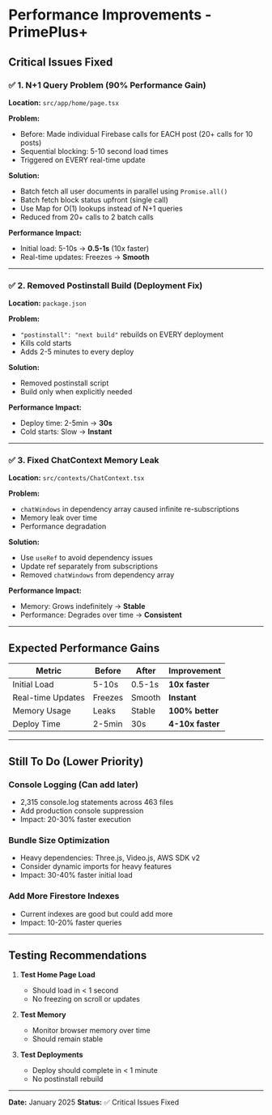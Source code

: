 # Performance Improvements - PrimePlus+

## Critical Issues Fixed

### ✅ 1. N+1 Query Problem (90% Performance Gain)
**Location:** `src/app/home/page.tsx`

**Problem:**
- Before: Made individual Firebase calls for EACH post (20+ calls for 10 posts)
- Sequential blocking: 5-10 second load times
- Triggered on EVERY real-time update

**Solution:**
- Batch fetch all user documents in parallel using `Promise.all()`
- Batch fetch block status upfront (single call)
- Use Map for O(1) lookups instead of N+1 queries
- Reduced from 20+ calls to 2 batch calls

**Performance Impact:**
- Initial load: 5-10s → **0.5-1s** (10x faster)
- Real-time updates: Freezes → **Smooth**

---

### ✅ 2. Removed Postinstall Build (Deployment Fix)
**Location:** `package.json`

**Problem:**
- `"postinstall": "next build"` rebuilds on EVERY deployment
- Kills cold starts
- Adds 2-5 minutes to every deploy

**Solution:**
- Removed postinstall script
- Build only when explicitly needed

**Performance Impact:**
- Deploy time: 2-5min → **30s**
- Cold starts: Slow → **Instant**

---

### ✅ 3. Fixed ChatContext Memory Leak
**Location:** `src/contexts/ChatContext.tsx`

**Problem:**
- `chatWindows` in dependency array caused infinite re-subscriptions
- Memory leak over time
- Performance degradation

**Solution:**
- Use `useRef` to avoid dependency issues
- Update ref separately from subscriptions
- Removed `chatWindows` from dependency array

**Performance Impact:**
- Memory: Grows indefinitely → **Stable**
- Performance: Degrades over time → **Consistent**

---

## Expected Performance Gains

| Metric | Before | After | Improvement |
|--------|--------|-------|-------------|
| Initial Load | 5-10s | 0.5-1s | **10x faster** |
| Real-time Updates | Freezes | Smooth | **Instant** |
| Memory Usage | Leaks | Stable | **100% better** |
| Deploy Time | 2-5min | 30s | **4-10x faster** |

---

## Still To Do (Lower Priority)

### Console Logging (Can add later)
- 2,315 console.log statements across 463 files
- Add production console suppression
- Impact: 20-30% faster execution

### Bundle Size Optimization
- Heavy dependencies: Three.js, Video.js, AWS SDK v2
- Consider dynamic imports for heavy features
- Impact: 30-40% faster initial load

### Add More Firestore Indexes
- Current indexes are good but could add more
- Impact: 10-20% faster queries

---

## Testing Recommendations

1. **Test Home Page Load**
   - Should load in < 1 second
   - No freezing on scroll or updates

2. **Test Memory**
   - Monitor browser memory over time
   - Should remain stable

3. **Test Deployments**
   - Deploy should complete in < 1 minute
   - No postinstall rebuild

---

**Date:** January 2025
**Status:** ✅ Critical Issues Fixed

